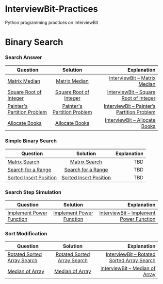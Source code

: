 # InterviewBit-Practices
Python programming practices on InterviewBit

# Binary Search
### Search Answer
| Question        | Solution           | Explanation  |
| ------------- |:-------------:| -----:|
| [Matrix Median](https://www.interviewbit.com/problems/matrix-median/)      | [Matrix Median](https://github.com/woodyko3234/InterviewBit-Practices/blob/master/Binary%20Search/Search%20Answer/Matrix_Median.py) | [InterviewBit – Matrix Median](https://python5566.wordpress.com/2019/03/21/interviewbit-matrix-median/) |
| [Square Root of Integer](https://www.interviewbit.com/problems/square-root-of-integer/) | [Square Root of Integer](https://github.com/woodyko3234/InterviewBit-Practices/blob/master/Binary%20Search/Search%20Answer/Square_Root_of_Integer.py) | [InterviewBit – Square Root of Integer](https://python5566.wordpress.com/2019/03/21/interviewbit-square-root-of-integer/) |
| [Painter's Partition Problem](https://www.interviewbit.com/problems/painters-partition-problem/) | [Painter's Partition Problem](https://github.com/woodyko3234/InterviewBit-Practices/blob/master/Binary%20Search/Search%20Answer/Painter's_Partition_Problem.py) | [InterviewBit – Painter’s Partition Problem](https://python5566.wordpress.com/2019/03/27/interviewbit-painters-partition-problem/) |
| [Allocate Books](https://www.interviewbit.com/problems/allocate-books/) |[Allocate Books](https://github.com/woodyko3234/InterviewBit-Practices/blob/master/Binary%20Search/Search%20Answer/Allocate_Books.py) | [InterviewBit – Allocate Books](https://python5566.wordpress.com/2019/03/30/interviewbit-allocate-books/) |

### Simple Binary Search
| Question        | Solution           | Explanation  |
| ------------- |:-------------:| -----:|
|[Matrix Search](https://www.interviewbit.com/problems/matrix-search/) | [Matrix Search](https://github.com/woodyko3234/InterviewBit-Practices/blob/master/Binary%20Search/Simple%20Binary%20Search/Matrix_Search.py) | TBD |
|[Search for a Range](https://www.interviewbit.com/problems/search-for-a-range/) | [Search for a Range](https://github.com/woodyko3234/InterviewBit-Practices/blob/master/Binary%20Search/Simple%20Binary%20Search/Search_for_a_Range.py) | TBD |
|[Sorted Insert Position](https://www.interviewbit.com/problems/sorted-insert-position/) | [Sorted Insert Position](https://github.com/woodyko3234/InterviewBit-Practices/blob/master/Binary%20Search/Simple%20Binary%20Search/Sorted_Insert_Position.py) | TBD |

### Search Step Simulation
| Question        | Solution           | Explanation  |
| ------------- |:-------------:| -----:|
|[Implement Power Function](https://www.interviewbit.com/problems/implement-power-function/) | [Implement Power Function](https://github.com/woodyko3234/InterviewBit-Practices/blob/master/Binary%20Search/Search%20Step%20Simulation/Implement_Power_Function.py) | [InterviewBit – Implement Power Function](https://python5566.wordpress.com/2019/04/04/interviewbit-implement-power-function/) |

### Sort Modification
| Question        | Solution           | Explanation  |
| ------------- |:-------------:| -----:|
|[Rotated Sorted Array Search](https://www.interviewbit.com/problems/rotated-sorted-array-search/) | [Rotated Sorted Array Search](https://github.com/woodyko3234/InterviewBit-Practices/blob/master/Binary%20Search/Sort%20Modification/Rotated_Sorted_Array_Search.py) | [InterviewBit – Rotated Sorted Array Search](https://python5566.wordpress.com/2019/04/05/interviewbit-rotated-sorted-array-search/) |
|[Median of Array](https://www.interviewbit.com/problems/median-of-array/) | [Median of Array](https://github.com/woodyko3234/InterviewBit-Practices/blob/master/Binary%20Search/Sort%20Modification/Median_of_Array.py) | [InterviewBit – Median of Array](https://python5566.wordpress.com/2019/04/09/interviewbit-median-of-array/) |
